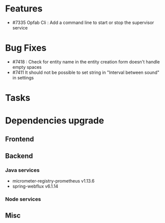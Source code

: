 
# Features
- #7335 Opfab Cli : Add a command line to start or stop the supervisor service

# Bug Fixes
- #7418 : Check for entity name in the entity creation form doesn't handle empty spaces
- #7411 It should not be possible to set string in "Interval between sound" in settings

# Tasks


# Dependencies upgrade

## Frontend
  
## Backend 

### Java services 

- micrometer-registry-prometheus v1.13.6
- spring-webflux v6.1.14

### Node services


## Misc 






